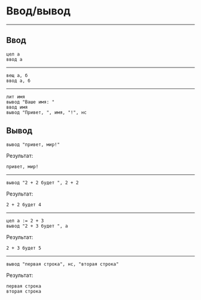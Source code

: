 # Ввод/вывод

---

## Ввод

```1c
цел а
ввод а
```

---

```1c
вещ а, б
ввод а, б
```

---

```1c
лит имя
вывод "Ваше имя: "
ввод имя
вывод "Привет, ", имя, "!", нс
```

## Вывод

```1c
вывод "привет, мир!"
```

Результат:

```
привет, мир!
```

---

```1c
вывод "2 + 2 будет ", 2 + 2
```

Результат:

```
2 + 2 будет 4
```

---

```1c
цел а := 2 + 3
вывод "2 + 3 будет ", а
```

Результат:

```
2 + 3 будет 5
```

---

```1c
вывод "первая строка", нс, "вторая строка"
```

Результат:

```
первая строка
вторая строка
```
